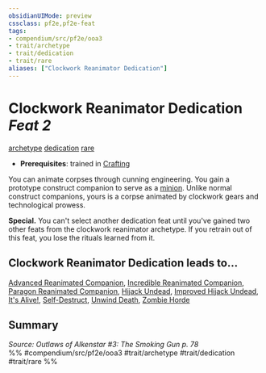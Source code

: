 ```yaml
---
obsidianUIMode: preview
cssclass: pf2e,pf2e-feat
tags:
- compendium/src/pf2e/ooa3
- trait/archetype
- trait/dedication
- trait/rare
aliases: ["Clockwork Reanimator Dedication"]
---
```

# Clockwork Reanimator Dedication  *Feat 2*  
[archetype](/rules/traits/archetype.md)  [dedication](/rules/traits/dedication.md)  [rare](/rules/traits/rare.md)  

- **Prerequisites**: trained in [Crafting](/compendium/skills.md#Crafting)

You can animate corpses through cunning engineering. You gain a prototype construct companion to serve as a [minion](/rules/traits/minion.md). Unlike normal construct companions, yours is a corpse animated by clockwork gears and technological prowess.

**Special.** You can't select another dedication feat until you've gained two other feats from the clockwork reanimator archetype. If you retrain out of this feat, you lose the rituals learned from it.

## Clockwork Reanimator Dedication leads to...

[Advanced Reanimated Companion](/compendium/feats/advanced-reanimated-companion-ooa3.md), [Incredible Reanimated Companion](/compendium/feats/incredible-reanimated-companion-ooa3.md), [Paragon Reanimated Companion](/compendium/feats/paragon-reanimated-companion-ooa3.md), [Hijack Undead](/compendium/feats/hijack-undead-ooa3.md), [Improved Hijack Undead](/compendium/feats/improved-hijack-undead-ooa3.md), [It's Alive!](/compendium/feats/its-alive-ooa3.md), [Self-Destruct](/compendium/feats/self-destruct-ooa3.md), [Unwind Death](/compendium/feats/unwind-death-ooa3.md), [Zombie Horde](/compendium/feats/zombie-horde-ooa3.md)

## Summary

*Source: Outlaws of Alkenstar #3: The Smoking Gun p. 78*  
%% #compendium/src/pf2e/ooa3 #trait/archetype #trait/dedication #trait/rare %%